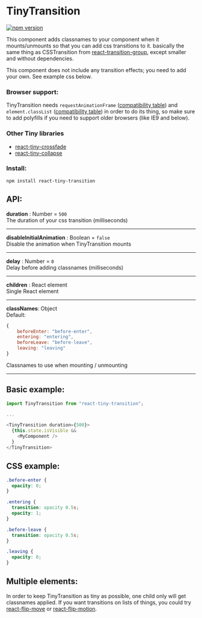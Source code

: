 # TinyTransition

[![npm version](https://img.shields.io/npm/v/react-tiny-transition.svg?style=flat)](https://www.npmjs.com/package/react-tiny-transition)

This component adds classnames to your component when it mounts/unmounts so that you can add css transitions to it. basically the same thing as CSSTransition from [react-transition-group](https://github.com/reactjs/react-transition-group), except smaller and without dependencies.

This component does not include any transition effects; you need to add your own. See example css below.

### Browser support:

TinyTransition needs `requestAnimationFrame` ([compatibility table](https://caniuse.com/#feat=requestanimationframe)) and `element.classList` ([compatibility table](https://caniuse.com/#feat=classlist)) in order to do its thing, so make sure to add polyfills if you need to support older browsers (like IE9 and below).

### Other Tiny libraries

- [react-tiny-crossfade](https://github.com/asbjornh/react-tiny-crossfade)
- [react-tiny-collapse](https://github.com/asbjornh/react-tiny-collapse)

### Install:

```
npm install react-tiny-transition
```

## API:

**duration** : Number = `500`
<br/>The duration of your css transition (milliseconds)

---

**disableInitialAnimation** : Boolean = `false`
<br/>Disable the animation when TinyTransition mounts

---

**delay** : Number = `0`
<br/>Delay before adding classnames (milliseconds)

---

**children** : React element
<br/>Single React element

---

**classNames**: Object
<br/>Default:

```js
{
	beforeEnter: "before-enter",
	entering: "entering",
	beforeLeave: "before-leave",
	leaving: "leaving"
}
```

Classnames to use when mounting / unmounting

---

## Basic example:

```js
import TinyTransition from "react-tiny-transition";

...

<TinyTransition duration={500}>
  {this.state.isVisible &&
    <MyComponent />
  }
</TinyTransition>
```

## CSS example:

```css
.before-enter {
  opacity: 0;
}

.entering {
  transition: opacity 0.5s;
  opacity: 1;
}

.before-leave {
  transition: opacity 0.5s;
}

.leaving {
  opacity: 0;
}
```

## Multiple elements:

In order to keep TinyTransition as tiny as possible, one child only will get classnames applied. If you want transitions on lists of things, you could try [react-flip-move](https://github.com/joshwcomeau/react-flip-move) or [react-flip-motion](https://github.com/asbjornh/react-flip-motion).

